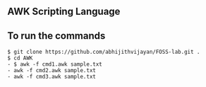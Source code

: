 ## AWK Scripting Language
## To run the commands 

```
$ git clone https://github.com/abhijithvijayan/FOSS-lab.git .
$ cd AWK
- $ awk -f cmd1.awk sample.txt
- awk -f cmd2.awk sample.txt
- awk -f cmd3.awk sample.txt
```

